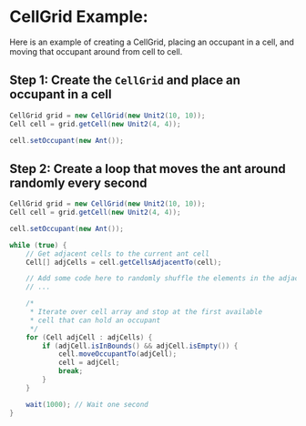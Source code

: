 # CellGrid Example:

Here is an example of creating a CellGrid, placing an occupant in a cell, and moving that occupant around from cell to cell.

## Step 1: Create the `CellGrid` and place an occupant in a cell

```java
CellGrid grid = new CellGrid(new Unit2(10, 10));
Cell cell = grid.getCell(new Unit2(4, 4));

cell.setOccupant(new Ant());
```

## Step 2: Create a loop that moves the ant around randomly every second

```java
CellGrid grid = new CellGrid(new Unit2(10, 10));
Cell cell = grid.getCell(new Unit2(4, 4));

cell.setOccupant(new Ant());

while (true) {
	// Get adjacent cells to the current ant cell
	Cell[] adjCells = cell.getCellsAdjacentTo(cell);

	// Add some code here to randomly shuffle the elements in the adjacent cell array
	// ...

	/*
	 * Iterate over cell array and stop at the first available
	 * cell that can hold an occupant
	 */
	for (Cell adjCell : adjCells) {
		if (adjCell.isInBounds() && adjCell.isEmpty()) {
			cell.moveOccupantTo(adjCell);
			cell = adjCell;
			break;
		}
	}

	wait(1000); // Wait one second
}
```
